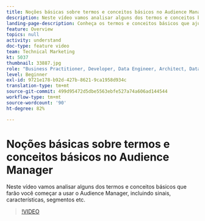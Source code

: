 ```yaml
---
title: Noções básicas sobre termos e conceitos básicos no Audience Manager
description: Neste vídeo vamos analisar alguns dos termos e conceitos básicos que farão você começar a usar o Audience Manager, incluindo sinais, características, segmentos etc.
landing-page-description: Conheça os termos e conceitos básicos que ajudarão você a começar a usar o Audience Manager, incluindo sinais, características, segmentos e muito mais.
feature: Overview
topics: null
activity: understand
doc-type: feature video
team: Technical Marketing
kt: 5037
thumbnail: 33887.jpg
role: "Business Practitioner, Developer, Data Engineer, Architect, Data Architect, Administrator, Leader"
level: Beginner
exl-id: 9721e178-b92d-427b-8621-9ca1958d934c
translation-type: tm+mt
source-git-commit: 499d95472d5dbe5563ebfe527a74a606ad144544
workflow-type: tm+mt
source-wordcount: '90'
ht-degree: 82%

---
```


# Noções básicas sobre termos e conceitos básicos no Audience Manager

Neste vídeo vamos analisar alguns dos termos e conceitos básicos que farão você começar a usar o Audience Manager, incluindo sinais, características, segmentos etc.

>[!VIDEO](https://video.tv.adobe.com/v/33887/?quality=12)
